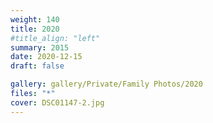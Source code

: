 ```yaml
---
weight: 140
title: 2020
#title_align: "left"
summary: 2015
date: 2020-12-15
draft: false

gallery: gallery/Private/Family Photos/2020
files: "*"
cover: DSC01147-2.jpg
---
```

